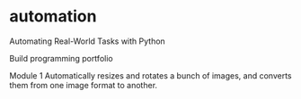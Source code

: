 # automation

Automating Real-World Tasks with Python

Build programming portfolio

Module 1
Automatically resizes and rotates a bunch of images, and converts them from one image format to another.
